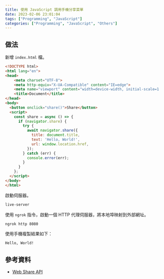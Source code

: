 ```yaml
---
title: 使用 JavaScript 調用手機分享菜單
date: 2023-02-06 23:01:04
tags: ["Programming", "JavaScript"]
categories: ["Programming", "JavaScript", "Others"]
---
```


## 做法

新增 `index.html` 檔。

```html
<!DOCTYPE html>
<html lang="en">
<head>
    <meta charset="UTF-8">
    <meta http-equiv="X-UA-Compatible" content="IE=edge">
    <meta name="viewport" content="width=device-width, initial-scale=1.0">
    <title>Document</title>
</head>
<body>
  <button onclick="share()">Share</button>
  <script>
    const share = async () => {
      if (navigator.share) {
        try {
          await navigator.share({
            title: document.title,
            text: 'Hello, World!',
            url: window.location.href,
          });
        } catch (err) {
          console.error(err);
        }
      }
    };
  </script>
</body>
</html>
```

啟動伺服器。

```bash
live-server
```

使用 `ngrok` 指令，啟動一個 HTTP 代理伺服器，將本地埠映射到外部網址。

```bash
ngrok http 8080
```

使用手機複製結果如下：

```bash
Hello, World!
```

## 參考資料

- [Web Share API](https://developer.mozilla.org/en-US/docs/Web/API/Web_Share_API)
